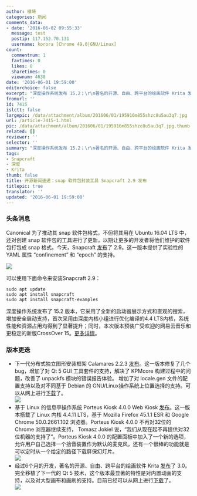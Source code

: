 ```yaml
---
author: 棣琦
categories: 新闻
comments_data:
- date: '2016-06-02 09:55:33'
  message: test
  postip: 117.152.70.131
  username: korora [Chrome 49.0|GNU/Linux]
count:
  commentnum: 1
  favtimes: 0
  likes: 0
  sharetimes: 0
  viewnum: 4638
date: '2016-06-01 19:59:00'
editorchoice: false
excerpt: "深度操作系统发布 15.2；\r\n著名的开源、自由、跨平台的绘画软件 Krita 发布了 3.0"
fromurl: ''
id: 7415
islctt: false
largepic: /data/attachment/album/201606/01/195916m855shzc8u5au3q7.jpg
url: /article-7415-1.html
pic: /data/attachment/album/201606/01/195916m855shzc8u5au3q7.jpg.thumb.jpg
related: []
reviewer: ''
selector: ''
summary: "深度操作系统发布 15.2；\r\n著名的开源、自由、跨平台的绘画软件 Krita 发布了 3.0"
tags:
- Snapcraft
- 深度
- Krita
thumb: false
title: 开源新闻速递：snap 软件包封装工具 Snapcraft 2.9 发布
titlepic: true
translator: ''
updated: '2016-06-01 19:59:00'
---
```


### 头条消息


Canonical 为了推动其 snap 软件包格式，不但将其用在 Ubuntu 16.04 LTS 中，还对创建 snap 软件包的工具进行了更新，以期让更多的开发者将他们维护的软件包打包成 snap 格式。今天，Snapcraft [发布](https://launchpad.net/snapcraft/+milestone/2.9)了 2.9。这一版本提供了实验性的 YAML 属性 “confinement” 和 “epoch” 的支持。


![](/data/attachment/album/201606/01/195916m855shzc8u5au3q7.jpg)


可以使用下面命令来安装Snapcraft 2.9：



```
sudo apt update
sudo apt install snapcraft
sudo apt install snapcraft-examples
```

深度操作系统发布了 15.2 版本，它采用了全新的启动器展示方式和直观的搜索，增加安全启动支持，首次采用由深度内核小组进行优化编译的4.4 LTS内核，系统性能和资源占用均得到了显著提升；同时，本次版本预装广受欢迎的网易云音乐和更稳定的新版CrossOver 15。[更多详情](/article-7414-1.html)。


### 版本更迭


* 下一代分布式独立图形安装框架 Calamares 2.2.3 [发布](https://calamares.io/calamares-2.2.3-is-out/)。这一版本修复了几个 bug，增加了对 Qt 5 GUI 工具套件的支持，解决了 KPMcore 构建过程中的问题，改善了 unpackfs 模块的错误报告体验。 增加了对 locale.gen 文件的配置支持以及对不同基于 Debian 的 GNU/Linux操作系统上位置选择的支持。可以从网上进行[下载](https://github.com/calamares/calamares/releases/download/v2.2.3/calamares-2.2.3.tar.gz)了。  
![](/data/attachment/album/201606/01/195917hmuen2nzv66z2262.jpg)
* 基于 Linux 的信息亭操作系统 Porteus Kiosk 4.0.0 Web Kiosk [发布](http://porteus-kiosk.org/news.html#160530)。这一版本搭载了 Linux 内核 4.4.11 LTS，基于 Mozilla Firefox 45.1.1 ESR 和 Google Chrome 50.0.2661.102 浏览器。Porteus Kiosk 4.0.0 不再对32位的 Chrome 浏览器继续支持， Tomasz Jokiel 说，“我们从现在起不再提供对32位机器的支持了”。Porteus Kiosk 4.0.0 的配置面板中加入了一个新的选项，允许用户自己选择一个拾音装置作为默认的麦克风，还有一个很棒的功能就是可以定时从一个给定的路径下载屏保幻灯片。  
![](/data/attachment/album/201606/01/195918rb0tma71gz6e0700.jpg)
* 经过6个月的开发，著名的开源、自由、跨平台的绘画软件 Krita [发布](https://krita.org/item/krita-3-0-released/)了 3.0。完全移植了下一代的 Qt 5 技术，这个版本最显著的特性是对内置动画的支持，以及对大型画布和画刷的支持。目前已经可以从网上进行[下载](http://files.kde.org/krita/3/windows/krita-3.0-x64.zip)了。  
![](/data/attachment/album/201606/01/195919yfdpha01ja0j667d.jpg)